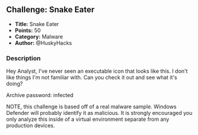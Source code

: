 ## Challenge: Snake Eater

- **Title:** Snake Eater
- **Points:** 50
- **Category:** Malware
- **Author:** @HuskyHacks

### Description
Hey Analyst, I've never seen an executable icon that looks like this. I don't like things I'm not familiar with. Can you check it out and see what it's doing?

Archive password: infected

NOTE, this challenge is based off of a real malware sample. Windows Defender will probably identify it as malicious. It is strongly encouraged you only analyze this inside of a virtual environment separate from any production devices.
